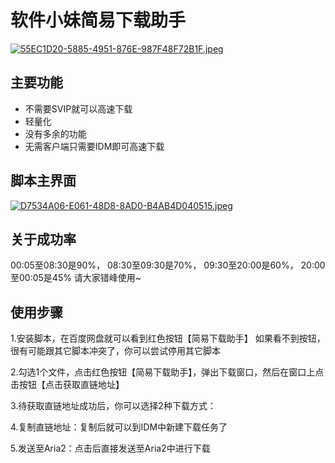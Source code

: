 
# 软件小妹简易下载助手

[![55EC1D20-5885-4951-876E-987F48F72B1F.jpeg](https://s8d8.turboimg.net/sp/5726e70ab1df8abe6e3dd5ce807eae45/55EC1D20-5885-4951-876E-987F48F72B1F.jpeg)](https://www.turboimagehost.com/p/73972549/55EC1D20-5885-4951-876E-987F48F72B1F.jpeg.html)


## 主要功能

- 不需要SVIP就可以高速下载
- 轻量化
- 没有多余的功能
- 无需客户端只需要IDM即可高速下载

## 脚本主界面
[![D7534A06-E061-48D8-8AD0-B4AB4D040515.jpeg](https://s8d1.turboimg.net/sp/40b2a0dc3e475a1ca0327524b8bec2dc/D7534A06-E061-48D8-8AD0-B4AB4D040515.jpeg)](https://www.turboimagehost.com/p/73972572/D7534A06-E061-48D8-8AD0-B4AB4D040515.jpeg.html)

## 关于成功率
00:05至08:30是90%， 08:30至09:30是70%， 
09:30至20:00是60%， 20:00至00:05是45%
请大家错峰使用~

## 使用步骤
1.安装脚本，在百度网盘就可以看到红色按钮【简易下载助手】
如果看不到按钮，很有可能跟其它脚本冲突了，你可以尝试停用其它脚本
  
2.勾选1个文件，点击红色按钮【简易下载助手】，弹出下载窗口，然后在窗口上点击按钮【点击获取直链地址】

3.待获取直链地址成功后，你可以选择2种下载方式：

4.复制直链地址：复制后就可以到IDM中新建下载任务了

5.发送至Aria2：点击后直接发送至Aria2中进行下载





